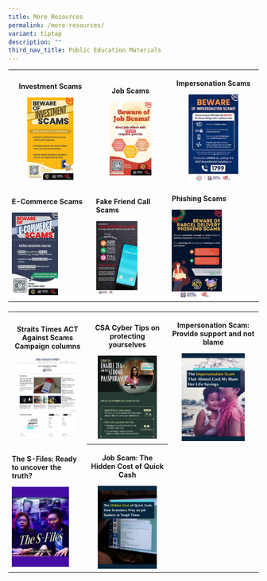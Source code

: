 ```yaml
---
title: More Resources
permalink: /more-resources/
variant: tiptap
description: ""
third_nav_title: Public Education Materials
---
```

<table style="minWidth: 75px">
<colgroup>
<col>
<col>
<col>
</colgroup>
<tbody>
<tr>
<th rowspan="1" colspan="1">
<p><strong>Investment Scams</strong>
</p><a class="isomer-image-wrapper" href="/files/Public%20Education%20Materials/Investment_Scam.pdf"><img style="width: 60%;" height="auto" width="100%" alt="" src="/images/Public Education Materials/Investment_scam.jpg"></a>
</th>
<th rowspan="1" colspan="1">
<p><strong>Job Scams</strong>
</p><a class="isomer-image-wrapper" href="/files/Public%20Education%20Materials/Job_Scam.pdf"><img style="width: 60%;" height="auto" width="100%" alt="" src="/images/Public Education Materials/Job_scam.jpg"></a>
</th>
<th rowspan="1" colspan="1">
<p><strong>Impersonation Scams</strong>
</p><a class="isomer-image-wrapper" href="/files/Public%20Education%20Materials/Impersonation_Scam.pdf"><img style="width: 60%;" height="auto" width="100%" alt="" src="/images/Public Education Materials/Impersonation_scam.jpg"></a>
</th>
</tr>
<tr>
<td rowspan="1" colspan="1">
<p><strong>E-Commerce Scams</strong>
</p><a class="isomer-image-wrapper" href="/files/Public%20Education%20Materials/Ecommerce_Scam.pdf"><img style="width: 60%;" height="auto" width="100%" alt="" src="/images/Public Education Materials/Ecommerce_scam.jpg"></a>
</td>
<td rowspan="1" colspan="1">
<p><strong>Fake Friend Call Scams</strong>
</p><a class="isomer-image-wrapper" href="/files/Public%20Education%20Materials/Fake_Friend_Call_Scam.pdf"><img style="width: 60%;" height="auto" width="100%" alt="" src="/images/Public Education Materials/Fake_Friend_call_scam.jpg"></a>
</td>
<td rowspan="1" colspan="1">
<p><strong>Phishing Scams</strong>
</p><a class="isomer-image-wrapper" href="/files/Public%20Education%20Materials/Phishing_Scam.pdf"><img style="width: 60%;" height="auto" width="100%" alt="" src="/images/Public Education Materials/Phishing_scam.jpg"></a>
</td>
</tr>
</tbody>
</table>
<h4></h4>
<table style="minWidth: 75px">
<colgroup>
<col>
<col>
<col>
</colgroup>
<tbody>
<tr>
<th rowspan="1" colspan="1">
<p>Straits Times ACT Against Scams Campaign columns</p><a class="isomer-image-wrapper" href="/st-columns/"><img style="width: 80%;" height="auto" width="100%" alt="" src="/images/ST Article/ST_columns.jpg"></a>
</th>
<th rowspan="1" colspan="1">
<p>CSA Cyber Tips on protecting yourselves</p><a class="isomer-image-wrapper" href="/csa-cyber-tips/"><img style="width: 80%;" height="auto" width="100%" alt="" src="/images/Public Education Materials/CSA Cyber Tips/CSA_cyber_tip.jpg"></a>
</th>
<th rowspan="1" colspan="1">
<p>Impersonation Scam: Provide support and not blame</p><a class="isomer-image-wrapper" href="https://www.ricemedia.co/mum-life-savings-impersonation-scam/"><img style="width: 75%;" height="auto" width="100%" alt="" src="/images/Public Education Materials/ricemedia.jpg"></a>
</th>
</tr>
<tr>
<td rowspan="1" colspan="1">
<p><strong>The S-Files: Ready to uncover the truth?</strong>
</p><a class="isomer-image-wrapper" href="https://www.asiaone.com/singapore/s-files-spf-psychologists-reveal-what-goes-behind-scams"><img style="width: 80%;" height="auto" width="100%" alt="" src="/images/Public Education Materials/asiaone_sfiles.jpg"></a>
</td>
<th rowspan="1" colspan="1">
<p>Job Scam: The Hidden Cost of Quick Cash</p><a class="isomer-image-wrapper" href="https://www.ricemedia.co/how-scammers-prey-on-job-seekers/"><img style="width: 80%;" height="auto" width="100%" alt="" src="/images/Public Education Materials/ricemedia1.jpg"></a>
</th>
<td rowspan="1" colspan="1">
<p></p>
</td>
</tr>
</tbody>
</table>
<p></p>
<p></p>